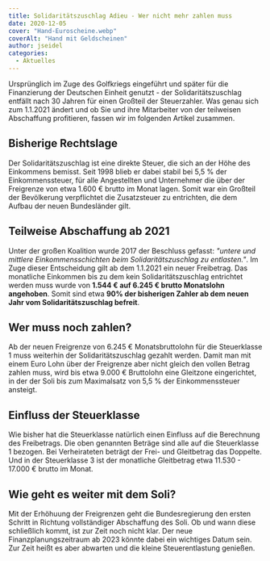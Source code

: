 ```yaml
---
title: Solidaritätszuschlag Adieu - Wer nicht mehr zahlen muss
date: 2020-12-05
cover: "Hand-Euroscheine.webp"
coverAlt: "Hand mit Geldscheinen"
author: jseidel
categories:
  - Aktuelles
---
```


Ursprünglich im Zuge des Golfkriegs eingeführt und später für die Finanzierung
der Deutschen Einheit genutzt - der Solidaritätszuschlag entfällt nach 30 Jahren
für einen Großteil der Steuerzahler. Was genau sich zum 1.1.2021 ändert und ob
Sie und ihre Mitarbeiter von der teilweisen Abschaffung profitieren, fassen wir
im folgenden Artikel zusammen.

## Bisherige Rechtslage

Der Solidaritätszuschlag ist eine direkte Steuer, die sich an der Höhe des
Einkommens bemisst. Seit 1998 blieb er dabei stabil bei 5,5 % der
Einkommenssteuer, für alle Angestellten und Unternehmer die über der Freigrenze
von etwa 1.600 € brutto im Monat lagen. Somit war ein Großteil der Bevölkerung
verpflichtet die Zusatzsteuer zu entrichten, die dem Aufbau der neuen
Bundesländer gilt.

## Teilweise Abschaffung ab 2021

Unter der großen Koalition wurde 2017 der Beschluss gefasst: <i>"untere und mittlere
Einkommensschichten beim Solidaritätszuschlag zu entlasten."</i>. Im Zuge dieser
Entscheidung gilt ab dem 1.1.2021 ein neuer Freibetrag. Das monatliche Einkommen
bis zu dem kein Solidaritätszuschlag entrichtet werden muss wurde von **1.544 €
auf 6.245 € brutto Monatslohn angehoben**. Somit sind etwa **90% der bisherigen
Zahler ab dem neuen Jahr vom Solidaritätszuschlag befreit**. 

## Wer muss noch zahlen?

Ab der neuen Freigrenze von 6.245 € Monatsbruttolohn für die Steuerklasse 1 muss
weiterhin der Solidaritätszuschlag gezahlt werden. Damit man mit einem Euro Lohn
über der Freigrenze aber nicht gleich den vollen Betrag zahlen muss, wird bis etwa
9.000 € Bruttolohn eine Gleitzone eingerichtet, in der der Soli bis zum
Maximalsatz von 5,5 % der Einkommenssteuer ansteigt. 

## Einfluss der Steuerklasse

Wie bisher hat die Steuerklasse natürlich einen Einfluss auf die Berechnung des
Freibetrags. Die oben genannten Beträge sind alle auf die Steuerklasse 1
bezogen. Bei Verheirateten beträgt der Frei- und Gleitbetrag das Doppelte. Und
in der Steuerklasse 3 ist der monatliche Gleitbetrag etwa 11.530 - 17.000 €
brutto im Monat. 

## Wie geht es weiter mit dem Soli?

Mit der Erhöhuung der Freigrenzen geht die Bundesregierung den ersten
Schritt in Richtung vollständiger Abschaffung des Soli. Ob und wann diese
schließlich kommt, ist zur Zeit noch nicht klar. Der neue Finanzplanungszeitraum
ab 2023 könnte dabei ein wichtiges Datum sein. Zur Zeit heißt es aber abwarten
und die kleine Steuerentlastung genießen.
